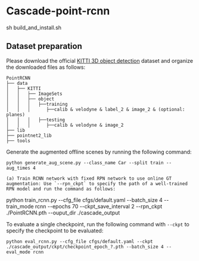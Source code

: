 # Cascade-point-rcnn
sh build_and_install.sh
## Dataset preparation
Please download the official [KITTI 3D object detection](http://www.cvlibs.net/datasets/kitti/eval_object.php?obj_benchmark=3d) dataset and organize the downloaded files as follows: 
```
PointRCNN
├── data
│   ├── KITTI
│   │   ├── ImageSets
│   │   ├── object
│   │   │   ├──training
│   │   │      ├──calib & velodyne & label_2 & image_2 & (optional: planes)
│   │   │   ├──testing
│   │   │      ├──calib & velodyne & image_2
├── lib
├── pointnet2_lib
├── tools
```
 Generate the augmented offline scenes by running the following command:
```
python generate_aug_scene.py --class_name Car --split train --aug_times 4

(a) Train RCNN network with fixed RPN network to use online GT augmentation: Use `--rpn_ckpt` to specify the path of a well-trained RPN model and run the command as follows:
```
python train_rcnn.py --cfg_file cfgs/default.yaml --batch_size 4 --train_mode rcnn --epochs 70  --ckpt_save_interval 2 --rpn_ckpt ./PointRCNN.pth --ouput_dir ./cascade_output

To evaluate a single checkpoint, run the following command with `--ckpt` to specify the checkpoint to be evaluated:
```
python eval_rcnn.py --cfg_file cfgs/default.yaml --ckpt ./cascade_output/ckpt/checkpoint_epoch_?.pth --batch_size 4 --eval_mode rcnn 
